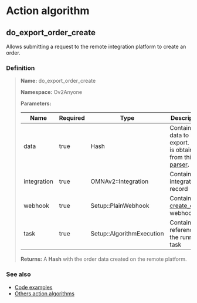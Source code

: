 # Action algorithm

## do_export_order_create

Allows submitting a request to the remote integration platform to create an order.
    
### Definition

> **Name:** do_export_order_create
> 
> **Namespace:** Ov2Anyone
>
> **Parameters:**
> 
> | Name | Required | Type | Description |
> | ---- | -------- | ---- | ----------- |
> | data | true | Hash | Contains the data to be export. This is obtained from this [parser](../parser-algorithms/parse_from_omna_db_2_api_request_order.md). |
> | integration | true | OMNAv2::Integration | Contains integration record |
> | webhook | true | Setup::PlainWebhook | Contains the [create_order](../webhooks/overview?id=create_order) webhook |
> | task | true | Setup::AlgorithmExecution | Contains a reference to the running task |
>
> **Returns:** A **Hash** with the order data created on the remote platform.

### See also
* [Code examples](https://cenit.io/algorithm?f[name][40703][o]=is&f[name][40703][v]=do_export_order_create&f[namespace][40840][o]=starts_with&f[namespace][40840][v]=Ov2)
* [Others action algorithms](overview?id=do_export_order_create)